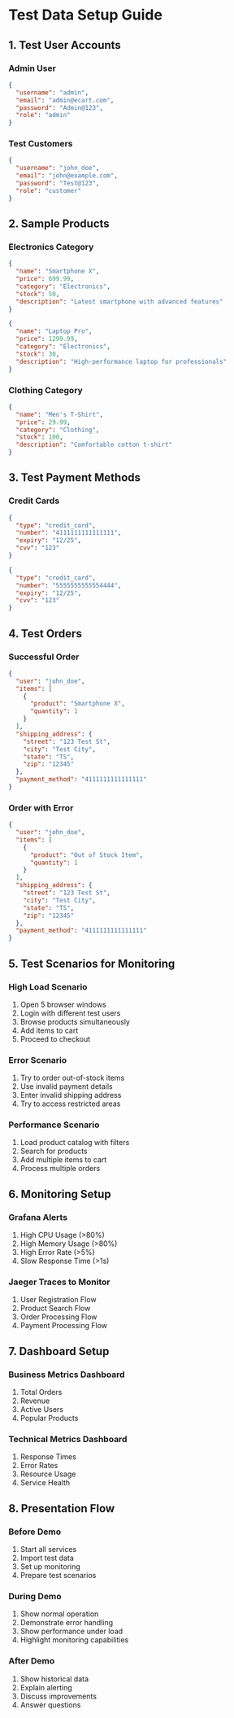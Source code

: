 # Test Data Setup Guide

## 1. Test User Accounts

### Admin User
```json
{
  "username": "admin",
  "email": "admin@ecart.com",
  "password": "Admin@123",
  "role": "admin"
}
```

### Test Customers
```json
{
  "username": "john_doe",
  "email": "john@example.com",
  "password": "Test@123",
  "role": "customer"
}
```

## 2. Sample Products

### Electronics Category
```json
{
  "name": "Smartphone X",
  "price": 699.99,
  "category": "Electronics",
  "stock": 50,
  "description": "Latest smartphone with advanced features"
}
```

```json
{
  "name": "Laptop Pro",
  "price": 1299.99,
  "category": "Electronics",
  "stock": 30,
  "description": "High-performance laptop for professionals"
}
```

### Clothing Category
```json
{
  "name": "Men's T-Shirt",
  "price": 29.99,
  "category": "Clothing",
  "stock": 100,
  "description": "Comfortable cotton t-shirt"
}
```

## 3. Test Payment Methods

### Credit Cards
```json
{
  "type": "credit_card",
  "number": "4111111111111111",
  "expiry": "12/25",
  "cvv": "123"
}
```

```json
{
  "type": "credit_card",
  "number": "5555555555554444",
  "expiry": "12/25",
  "cvv": "123"
}
```

## 4. Test Orders

### Successful Order
```json
{
  "user": "john_doe",
  "items": [
    {
      "product": "Smartphone X",
      "quantity": 1
    }
  ],
  "shipping_address": {
    "street": "123 Test St",
    "city": "Test City",
    "state": "TS",
    "zip": "12345"
  },
  "payment_method": "4111111111111111"
}
```

### Order with Error
```json
{
  "user": "john_doe",
  "items": [
    {
      "product": "Out of Stock Item",
      "quantity": 1
    }
  ],
  "shipping_address": {
    "street": "123 Test St",
    "city": "Test City",
    "state": "TS",
    "zip": "12345"
  },
  "payment_method": "4111111111111111"
}
```

## 5. Test Scenarios for Monitoring

### High Load Scenario
1. Open 5 browser windows
2. Login with different test users
3. Browse products simultaneously
4. Add items to cart
5. Proceed to checkout

### Error Scenario
1. Try to order out-of-stock items
2. Use invalid payment details
3. Enter invalid shipping address
4. Try to access restricted areas

### Performance Scenario
1. Load product catalog with filters
2. Search for products
3. Add multiple items to cart
4. Process multiple orders

## 6. Monitoring Setup

### Grafana Alerts
1. High CPU Usage (>80%)
2. High Memory Usage (>80%)
3. High Error Rate (>5%)
4. Slow Response Time (>1s)

### Jaeger Traces to Monitor
1. User Registration Flow
2. Product Search Flow
3. Order Processing Flow
4. Payment Processing Flow

## 7. Dashboard Setup

### Business Metrics Dashboard
1. Total Orders
2. Revenue
3. Active Users
4. Popular Products

### Technical Metrics Dashboard
1. Response Times
2. Error Rates
3. Resource Usage
4. Service Health

## 8. Presentation Flow

### Before Demo
1. Start all services
2. Import test data
3. Set up monitoring
4. Prepare test scenarios

### During Demo
1. Show normal operation
2. Demonstrate error handling
3. Show performance under load
4. Highlight monitoring capabilities

### After Demo
1. Show historical data
2. Explain alerting
3. Discuss improvements
4. Answer questions 